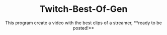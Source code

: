 <h1 align="center">Twitch-Best-Of-Gen</h1>
<p align="center">This program create a video with the best clips of a streamer, **ready to be posted!**</p>

